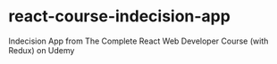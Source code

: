 # react-course-indecision-app
Indecision App from The Complete React Web Developer Course (with Redux) on Udemy
